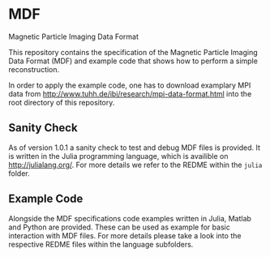 # MDF
Magnetic Particle Imaging Data Format

This repository contains the specification of the Magnetic Particle Imaging Data Format (MDF) and example code that shows how to perform a simple reconstruction.

In order to apply the example code, one has to download examplary MPI data from http://www.tuhh.de/ibi/research/mpi-data-format.html into the root directory of this repository.

## Sanity Check
As of version 1.0.1 a sanity check to test and debug MDF files is provided. It is written in the Julia programming language, which is availible on http://julialang.org/. For more details we refer to the REDME within the `julia` folder.

## Example Code
Alongside the MDF specifications code examples written in Julia, Matlab and Python are provided. These can be used as example for basic interaction with MDF files. For more details please take a look into the respective REDME files within the language subfolders.
